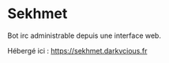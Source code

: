 # Sekhmet
Bot irc administrable depuis une interface web.

Hébergé ici : https://sekhmet.darkvcious.fr

